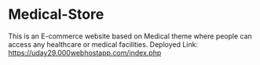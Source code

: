 # Medical-Store

This is an E-commerce website based on Medical theme where people can access any healthcare or medical facilities.
Deployed Link: https://uday29.000webhostapp.com/index.php
